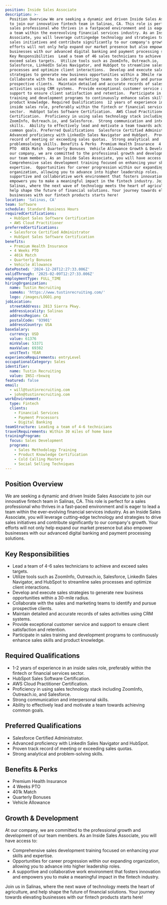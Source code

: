 ```yaml
---
position: Inside Sales Associate
description: >-
  Position Overview We are seeking a dynamic and driven Inside Sales Associate
  to join our innovative fintech team in Salinas, CA. This role is perfect for a
  sales professional who thrives in a fastpaced environment and is eager to lead
  a team within the everevolving financial services industry. As an Inside Sales
  Associate, you will leverage cuttingedge technology and strategies to drive
  sales initiatives and contribute significantly to our company's growth. Your
  efforts will not only help expand our market presence but also empower
  businesses with our advanced digital banking and payment processing solutions.
  Key Responsibilities  Lead a team of 46 sales technicians to achieve and
  exceed sales targets.  Utilize tools such as ZoomInfo, Outreach.io,
  Salesforce, LinkedIn Sales Navigator, and HubSpot to streamline sales
  processes and optimize client interactions.  Develop and execute sales
  strategies to generate new business opportunities within a 30mile radius. 
  Collaborate with the sales and marketing teams to identify and pursue
  prospective clients.  Maintain detailed and accurate records of sales
  activities using CRM systems.  Provide exceptional customer service and
  support to ensure client satisfaction and retention.  Participate in sales
  training and development programs to continuously enhance sales skills and
  product knowledge. Required Qualifications  12 years of experience in an
  inside sales role, preferably within the fintech or financial services
  sector.  HubSpot Sales Software Certification.  AWS Cloud Practitioner
  Certification.  Proficiency in using sales technology stack including
  ZoomInfo, Outreach.io, and Salesforce.  Strong communication and interpersonal
  skills.  Ability to effectively lead and motivate a team towards achieving
  common goals. Preferred Qualifications  Salesforce Certified Administrator. 
  Advanced proficiency with LinkedIn Sales Navigator and HubSpot.  Proven track
  record of meeting or exceeding sales quotas.  Strong analytical and
  problemsolving skills. Benefits & Perks  Premium Health Insurance  4 Weeks
  PTO  401k Match  Quarterly Bonuses  Vehicle Allowance Growth & Development At
  our company, we are committed to the professional growth and development of
  our team members. As an Inside Sales Associate, you will have access to: 
  Comprehensive sales development training focused on enhancing your skills and
  expertise.  Opportunities for career progression within our expanding
  organization, allowing you to advance into higher leadership roles.  A
  supportive and collaborative work environment that fosters innovation and
  empowers you to make a meaningful impact in the fintech industry. Join us in
  Salinas, where the next wave of technology meets the heart of agriculture, and
  help shape the future of financial solutions. Your journey towards elevating
  businesses with our fintech products starts here!
location: 'Salinas, CA'
team: Software
schedule: Standard Business Hours
requiredCertifications:
  - HubSpot Sales Software Certification
  - AWS Cloud Practitioner
preferredCertifications:
  - Salesforce Certified Administrator
  - HubSpot Sales Software Certification
benefits:
  - Premium Health Insurance
  - 4 Weeks PTO
  - 401k Match
  - Quarterly Bonuses
  - Vehicle Allowance
datePosted: '2024-12-28T12:27:33.006Z'
validThrough: '2025-02-09T12:27:33.006Z'
employmentType: FULL_TIME
hiringOrganization:
  name: Tustin Recruiting
  sameAs: 'https://www.tustinrecruiting.com/'
  logo: /images/LOGO1.png
jobLocation:
  streetAddress: 2813 Sierra Pkwy.
  addressLocality: Salinas
  addressRegion: CA
  postalCode: '93901'
  addressCountry: USA
baseSalary:
  currency: USD
  value: 61376
  minValue: 53371
  maxValue: 69382
  unitText: YEAR
experienceRequirements: entryLevel
occupationalCategory: Sales
identifier:
  name: Tustin Recruiting
  value: INSI-rbxwzq
featured: false
email:
  - will@tustinrecruiting.com
  - john@tustinrecruiting.com
workEnvironment:
  type: Fintech
  clients:
    - Financial Services
    - Payment Processors
    - Digital Banking
teamStructure: Leading a team of 4-6 technicians
travelRequirements: Within 30 miles of home base
trainingProgram:
  focus: Sales Development
  programs:
    - Sales Methodology Training
    - Product Knowledge Certification
    - Cold Calling Mastery
    - Social Selling Techniques
---
```




## Position Overview

We are seeking a dynamic and driven Inside Sales Associate to join our innovative fintech team in Salinas, CA. This role is perfect for a sales professional who thrives in a fast-paced environment and is eager to lead a team within the ever-evolving financial services industry. As an Inside Sales Associate, you will leverage cutting-edge technology and strategies to drive sales initiatives and contribute significantly to our company's growth. Your efforts will not only help expand our market presence but also empower businesses with our advanced digital banking and payment processing solutions.

## Key Responsibilities

- Lead a team of 4-6 sales technicians to achieve and exceed sales targets.
- Utilize tools such as ZoomInfo, Outreach.io, Salesforce, LinkedIn Sales Navigator, and HubSpot to streamline sales processes and optimize client interactions.
- Develop and execute sales strategies to generate new business opportunities within a 30-mile radius.
- Collaborate with the sales and marketing teams to identify and pursue prospective clients.
- Maintain detailed and accurate records of sales activities using CRM systems.
- Provide exceptional customer service and support to ensure client satisfaction and retention.
- Participate in sales training and development programs to continuously enhance sales skills and product knowledge.

## Required Qualifications

- 1-2 years of experience in an inside sales role, preferably within the fintech or financial services sector.
- HubSpot Sales Software Certification.
- AWS Cloud Practitioner Certification.
- Proficiency in using sales technology stack including ZoomInfo, Outreach.io, and Salesforce.
- Strong communication and interpersonal skills.
- Ability to effectively lead and motivate a team towards achieving common goals.

## Preferred Qualifications

- Salesforce Certified Administrator.
- Advanced proficiency with LinkedIn Sales Navigator and HubSpot.
- Proven track record of meeting or exceeding sales quotas.
- Strong analytical and problem-solving skills.

## Benefits & Perks

- Premium Health Insurance
- 4 Weeks PTO
- 401k Match
- Quarterly Bonuses
- Vehicle Allowance

## Growth & Development

At our company, we are committed to the professional growth and development of our team members. As an Inside Sales Associate, you will have access to:

- Comprehensive sales development training focused on enhancing your skills and expertise.
- Opportunities for career progression within our expanding organization, allowing you to advance into higher leadership roles.
- A supportive and collaborative work environment that fosters innovation and empowers you to make a meaningful impact in the fintech industry.

Join us in Salinas, where the next wave of technology meets the heart of agriculture, and help shape the future of financial solutions. Your journey towards elevating businesses with our fintech products starts here!
